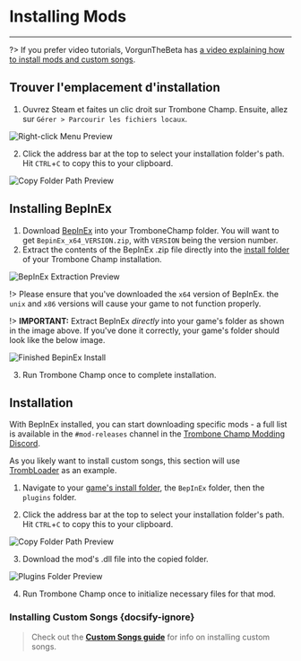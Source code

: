 # Installing Mods
---

?> If you prefer video tutorials, VorgunTheBeta has [a video explaining how to install mods and custom songs](https://youtu.be/pSwNSGx-P5c).

## Trouver l'emplacement d'installation
1. Ouvrez Steam et faites un clic droit sur Trombone Champ. Ensuite, allez sur `Gérer > Parcourir les fichiers locaux`.

![Right-click Menu Preview](../docs/files/localfilescontext.png)

2. Click the address bar at the top to select your installation folder's path. Hit `CTRL`+`C` to copy this to your clipboard.

![Copy Folder Path Preview](../docs/files/copyfolderpath.png)

## Installing BepInEx

1. Download [BepInEx](https://github.com/BepInEx/BepInEx/releases/latest) into your TromboneChamp folder. You will want to get `BepinEx_x64_VERSION.zip`, with `VERSION` being the version number.
2. Extract the contents of the BepInEx .zip file directly into the [install folder](##finding-install-location) of your Trombone Champ installation.

![BepInEx Extraction Preview](../docs/files/bepinexextract.png)

!> Please ensure that you've downloaded the `x64` version of BepInEx. the `unix` and `x86` versions will cause your game to not function properly.

!> **IMPORTANT:** Extract BepInEx *directly* into your game's folder as shown in the image above. If you've done it correctly, your game's folder should look like the below image.

![Finished BepinEx Install](../docs/files/finishedbepinex.png)

3. Run Trombone Champ once to complete installation.

## Installation

With BepInEx installed, you can start downloading specific mods - a full list is available in the `#mod-releases` channel in the [Trombone Champ Modding Discord](https://discord.gg/KVzKRsbetJ).

As you likely want to install custom songs, this section will use [TrombLoader](https://github.com/NyxTheShield/TrombLoader/releases/latest) as an example.

1. Navigate to your [game's install folder](###finding-install-location), the `BepInEx` folder, then the `plugins` folder.

2. Click the address bar at the top to select your installation folder's path. Hit `CTRL`+`C` to copy this to your clipboard.

![Copy Folder Path Preview](../docs/files/copyfolderpathplugins.png)

3. Download the mod's .dll file into the copied folder.

![Plugins Folder Preview](../docs/files/pluginswithtrombloader.png)

4. Run Trombone Champ once to initialize necessary files for that mod.

### Installing Custom Songs {docsify-ignore}

> Check out the [**Custom Songs guide**](installing-songs) for info on installing custom songs.